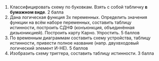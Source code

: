 1. Классифицировать схему по буковкам. Взять с собой табличку **в бумажном виде**. 2 балла
2. Дана логическая функция 3х переменных. Определить значения функции на всём наборе переменных, составить таблицу истинности, построить СДНФ (конъюнкция, объединённая дизьюникцией). Построить карту Карно. Упростить. 5 баллов
3. По временным диаграммам составить схему устройства, таблицу истинности, привести полное название (напр. двухвходовый логический элемент И-НЕ). 5 баллов
4. Изобразить схему триггера, составить таблицу истинности. 3 балла
